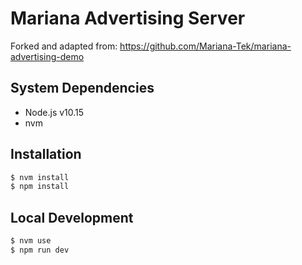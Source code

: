 # Mariana Advertising Server

Forked and adapted from: https://github.com/Mariana-Tek/mariana-advertising-demo

## System Dependencies
- Node.js v10.15
- nvm

## Installation
```bash
$ nvm install
$ npm install
```

## Local Development
```bash
$ nvm use
$ npm run dev
```
